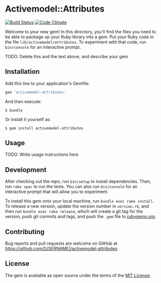 # Activemodel::Attributes

[![Build Status](https://travis-ci.org/servizio-rb/activemodel-attributes.svg?branch=master)](https://travis-ci.org/servizio-rb/activemodel-attributes)
[![Code Climate](https://codeclimate.com/github/servizio-rb/activemodel-attributes/badges/gpa.svg)](https://codeclimate.com/github/servizio-rb/activemodel-attributes)

Welcome to your new gem! In this directory, you'll find the files you need to be able to package up your Ruby library into a gem. Put your Ruby code in the file `lib/activemodel/attributes`. To experiment with that code, run `bin/console` for an interactive prompt.

TODO: Delete this and the text above, and describe your gem

## Installation

Add this line to your application's Gemfile:

```ruby
gem 'activemodel-attributes'
```

And then execute:

    $ bundle

Or install it yourself as:

    $ gem install activemodel-attributes

## Usage

TODO: Write usage instructions here

## Development

After checking out the repo, run `bin/setup` to install dependencies. Then, run `rake spec` to run the tests. You can also run `bin/console` for an interactive prompt that will allow you to experiment.

To install this gem onto your local machine, run `bundle exec rake install`. To release a new version, update the version number in `version.rb`, and then run `bundle exec rake release`, which will create a git tag for the version, push git commits and tags, and push the `.gem` file to [rubygems.org](https://rubygems.org).

## Contributing

Bug reports and pull requests are welcome on GitHub at https://github.com/[USERNAME]/activemodel-attributes.


## License

The gem is available as open source under the terms of the [MIT License](http://opensource.org/licenses/MIT).

